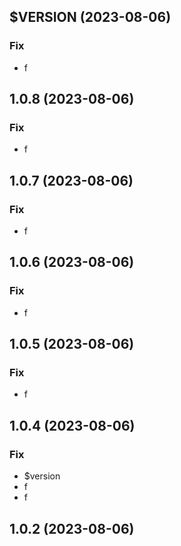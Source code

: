 ## $VERSION (2023-08-06)

### Fix

- f

## 1.0.8 (2023-08-06)

### Fix

- f

## 1.0.7 (2023-08-06)

### Fix

- f

## 1.0.6 (2023-08-06)

### Fix

- f

## 1.0.5 (2023-08-06)

### Fix

- f

## 1.0.4 (2023-08-06)

### Fix

- $version
- f
- f

## 1.0.2 (2023-08-06)
